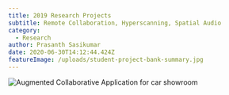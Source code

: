 ```yaml
---
title: 2019 Research Projects
subtitle: Remote Collaboration, Hyperscanning, Spatial Audio
category:
  - Research
author: Prasanth Sasikumar
date: 2020-06-30T14:12:44.424Z
featureImage: /uploads/student-project-bank-summary.jpg
---
```

![Augmented Collaborative Application for car showroom](/uploads/ppt_media_image17.gif "Mercedes Magic Leap Demo")
